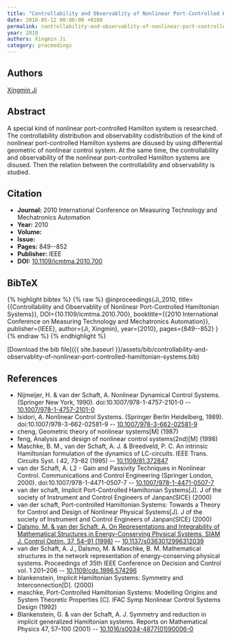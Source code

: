 ```yaml
---
title: "Controllability and Observablity of Nonlinear Port-Controlled Hamiltonian Systems"
date: 2010-05-12 00:00:00 +0100
permalink: controllability-and-observablity-of-nonlinear-port-controlled-hamiltonian-systems
year: 2010
authors: Xingmin Ji
category: proceedings
---
```

 
## Authors
[Xingmin Ji](authors/xingmin-ji)
 
## Abstract
A special kind of nonlinear port-controlled Hamilton system is researched. The controllability distribution and observability codistribution of the kind of nonlinear port-controlled Hamilton systems are disused by using differential geometric of nonlinear control system. At the same time, the controllability and observability of the nonlinear port-controlled Hamilton systems are disused. Then the relation between the controllability and observability is studied.
 
## Citation
- **Journal:** 2010 International Conference on Measuring Technology and Mechatronics Automation
- **Year:** 2010
- **Volume:** 
- **Issue:** 
- **Pages:** 849--852
- **Publisher:** IEEE
- **DOI:** [10.1109/icmtma.2010.700](https://doi.org/10.1109/icmtma.2010.700)
 
## BibTeX
{% highlight bibtex %}
{% raw %}
@inproceedings{Ji_2010,
  title={{Controllability and Observablity of Nonlinear Port-Controlled Hamiltonian Systems}},
  DOI={10.1109/icmtma.2010.700},
  booktitle={{2010 International Conference on Measuring Technology and Mechatronics Automation}},
  publisher={IEEE},
  author={Ji, Xingmin},
  year={2010},
  pages={849--852}
}
{% endraw %}
{% endhighlight %}
 
[Download the bib file]({{ site.baseurl }}/assets/bib/controllability-and-observablity-of-nonlinear-port-controlled-hamiltonian-systems.bib)
 
## References
- Nijmeijer, H. & van der Schaft, A. Nonlinear Dynamical Control Systems. (Springer New York, 1990). doi:10.1007/978-1-4757-2101-0 -- [10.1007/978-1-4757-2101-0](https://doi.org/10.1007/978-1-4757-2101-0)
- Isidori, A. Nonlinear Control Systems. (Springer Berlin Heidelberg, 1989). doi:10.1007/978-3-662-02581-9 -- [10.1007/978-3-662-02581-9](https://doi.org/10.1007/978-3-662-02581-9)
- cheng, Geometric theory of nonlinear systems[M] (1987)
- feng, Analysis and design of nonlinear control systems(2nd)[M] (1998)
- Maschke, B. M., van der Schaft, A. J. & Breedveld, P. C. An intrinsic Hamiltonian formulation of the dynamics of LC-circuits. IEEE Trans. Circuits Syst. I 42, 73–82 (1995) -- [10.1109/81.372847](https://doi.org/10.1109/81.372847)
- van der Schaft, A. L2 - Gain and Passivity Techniques in Nonlinear Control. Communications and Control Engineering (Springer London, 2000). doi:10.1007/978-1-4471-0507-7 -- [10.1007/978-1-4471-0507-7](https://doi.org/10.1007/978-1-4471-0507-7)
- van der schaft, Implicit Port-Controlled Hamiltonian Systems[J]. J of the society of Instrument and Control Engineers of Janpan(SICE) (2000)
- van der schaft, Port-controlled Hamiltonian Systems: Towards a Theory for Control and Design of Nonlinear Physical Systems[J]. J of the society of Instrument and Control Engineers of Janpan(SICE) (2000)
- [Dalsmo, M. & van der Schaft, A. On Representations and Integrability of Mathematical Structures in Energy-Conserving Physical Systems. SIAM J. Control Optim. 37, 54–91 (1998)](on-representations-and-integrability-of-mathematical-structures-in-energy-conserving-physical-systems) -- [10.1137/s0363012996312039](https://doi.org/10.1137/s0363012996312039)
- van der Schaft, A. J., Dalsmo, M. & Maschke, B. M. Mathematical structures in the network representation of energy-conserving physical systems. Proceedings of 35th IEEE Conference on Decision and Control vol. 1 201–206 -- [10.1109/cdc.1996.574296](https://doi.org/10.1109/cdc.1996.574296)
- blankenstein, Implicit Hamiltonian Systems: Symmetry and Interconnection[D]. (2000)
- maschke, Port-Controlled Hamiltonian Systems: Modelling Origins and System Theoretic Properties [C]. IFAC Symp Nonlinear Control Systems Design (1992)
- Blankenstein, G. & van der Schaft, A. J. Symmetry and reduction in implicit generalized Hamiltonian systems. Reports on Mathematical Physics 47, 57–100 (2001) -- [10.1016/s0034-4877(01)90006-0](https://doi.org/10.1016/s0034-4877(01)90006-0)

